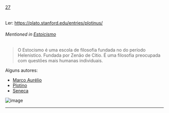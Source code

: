 [27](https://github.com/guilhermeprokisch/ideias/issues/27) 
###### 

Ler: https://plato.stanford.edu/entries/plotinus/ 


###### Mentioned in [Estoicismo](Estoicismo)  
 > O Estocismo é uma escola de filosofia  fundada no do período Helenistico. Fundada por Zenão de Cítio. É uma filosofia preocupada com questões mais humanas individuais. 

Alguns autores:
- [Marco Aurélio](Marco-Aurélio) 
- [Plotino](Plotino) 
- [Seneca](Seneca)


![image](https://user-images.githubusercontent.com/12011070/91175228-df1ede80-e6b6-11ea-9c48-b161f9ade6bd.png)

-------------------------------------------------------------------------------

